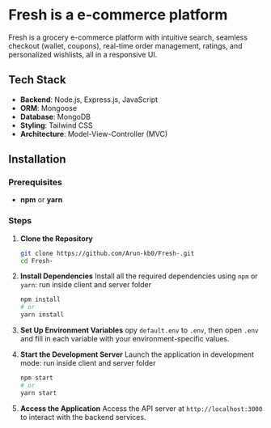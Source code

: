 # Fresh is a e-commerce platform

Fresh is a grocery e-commerce platform with intuitive search, seamless checkout (wallet, coupons), real-time order management, ratings, and personalized wishlists, all in a responsive UI.

## Tech Stack

- **Backend**: Node.js, Express.js, JavaScript  
- **ORM**: Mongoose  
- **Database**: MongoDB  
- **Styling**: Tailwind CSS  
- **Architecture**: Model-View-Controller (MVC)


## Installation

### Prerequisites

- **npm** or **yarn**

### Steps

1. **Clone the Repository**
   ```bash
   git clone https://github.com/Arun-kb0/Fresh-.git
   cd Fresh-
   ```

2. **Install Dependencies**
   Install all the required dependencies using `npm` or `yarn`:
   run inside client and server folder
   ```bash
   npm install
   # or
   yarn install
   ```

3. **Set Up Environment Variables**
   opy `default.env` to `.env`, then open `.env `and fill in each variable with your environment-specific values.

4. **Start the Development Server**
   Launch the application in development mode:
   run inside client and server folder
   ```bash
   npm start
   # or
   yarn start
   ```

5. **Access the Application**
   Access the API server at `http://localhost:3000` to interact with the backend services.